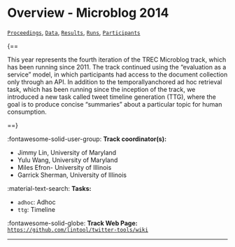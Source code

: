 # Overview - Microblog 2014

[`Proceedings`](./proceedings.md), [`Data`](./data.md), [`Results`](./results.md), [`Runs`](./runs.md), [`Participants`](./participants.md)

{==

This year represents the fourth iteration of the TREC Microblog track, which has been running since 2011. The track continued using the “evaluation as a service” model, in which participants had access to the document collection only through an API. In addition to the temporallyanchored ad hoc retrieval task, which has been running since the inception of the track, we introduced a new task called tweet timeline generation (TTG), where the goal is to produce concise “summaries” about a particular topic for human consumption.

==}

:fontawesome-solid-user-group: **Track coordinator(s):**

- Jimmy Lin, University of Maryland 
- Yulu Wang, University of Maryland 
- Miles Efron- University of Illinois 
- Garrick Sherman, University of Illinois 

:material-text-search: **Tasks:**

- `adhoc`: Adhoc 
- `ttg`: Timeline 

:fontawesome-solid-globe: **Track Web Page:** [`https://github.com/lintool/twitter-tools/wiki`](https://github.com/lintool/twitter-tools/wiki) 

---

